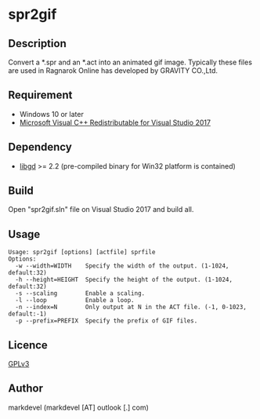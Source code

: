 spr2gif
=======

## Description

Convert a \*.spr and an \*.act into an animated gif image. Typically these files are used in Ragnarok Online has developed by GRAVITY CO.,Ltd.

## Requirement

- Windows 10 or later
- [Microsoft Visual C++ Redistributable for Visual Studio 2017](https://go.microsoft.com/fwlink/?LinkId=746572)

## Dependency

- [libgd](https://github.com/libgd/libgd) >= 2.2 (pre-compiled binary for Win32 platform is contained)

## Build

Open "spr2gif.sln" file on Visual Studio 2017 and build all.

## Usage
~~~
Usage: spr2gif [options] [actfile] sprfile
Options:
  -w --width=WIDTH    Specify the width of the output. (1-1024, default:32)
  -h --height=HEIGHT  Specify the height of the output. (1-1024, default:32)
  -s --scaling        Enable a scaling.
  -l --loop           Enable a loop.
  -n --index=N        Only output at N in the ACT file. (-1, 0-1023, default:-1)
  -p --prefix=PREFIX  Specify the prefix of GIF files.
~~~

## Licence
[GPLv3](https://www.gnu.org/licenses/gpl-3.0.txt)

## Author
markdevel (markdevel [AT] outlook [.] com)
